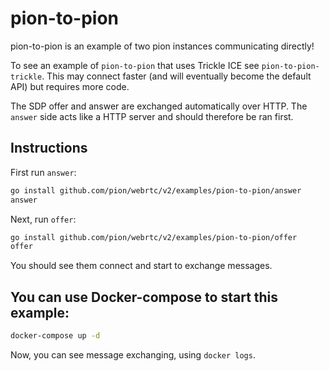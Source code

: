 # pion-to-pion
pion-to-pion is an example of two pion instances communicating directly!

To see an example of `pion-to-pion` that uses Trickle ICE see `pion-to-pion-trickle`.
This may connect faster (and will eventually become the default API) but requires
more code.

The SDP offer and answer are exchanged automatically over HTTP.
The `answer` side acts like a HTTP server and should therefore be ran first.

## Instructions
First run `answer`:
```sh
go install github.com/pion/webrtc/v2/examples/pion-to-pion/answer
answer
```
Next, run `offer`:
```sh
go install github.com/pion/webrtc/v2/examples/pion-to-pion/offer
offer
```

You should see them connect and start to exchange messages.

## You can use Docker-compose to start this example:
```sh
docker-compose up -d
```

Now, you can see message exchanging, using `docker logs`.
